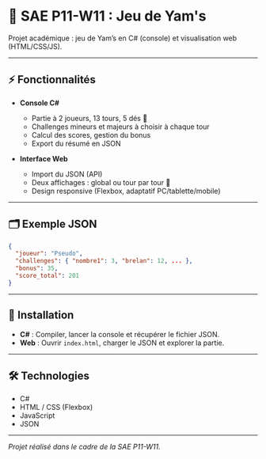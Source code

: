 # 🎲 SAE P11-W11 : Jeu de Yam's

Projet académique : jeu de Yam’s en C# (console) et visualisation web (HTML/CSS/JS).

---

## ⚡ Fonctionnalités

- **Console C#**
  - Partie à 2 joueurs, 13 tours, 5 dés 🎲
  - Challenges mineurs et majeurs à choisir à chaque tour
  - Calcul des scores, gestion du bonus
  - Export du résumé en JSON

- **Interface Web**
  - Import du JSON (API)
  - Deux affichages : global ou tour par tour 👀
  - Design responsive (Flexbox, adaptatif PC/tablette/mobile)

---

## 🗂️ Exemple JSON

```json
{
  "joueur": "Pseudo",
  "challenges": { "nombre1": 3, "brelan": 12, ... },
  "bonus": 35,
  "score_total": 201
}
```

---

## 🚀 Installation

- **C#** : Compiler, lancer la console et récupérer le fichier JSON.
- **Web** : Ouvrir `index.html`, charger le JSON et explorer la partie.

---

## 🛠️ Technologies

- C#
- HTML / CSS (Flexbox)
- JavaScript
- JSON

---

*Projet réalisé dans le cadre de la SAE P11-W11.*
